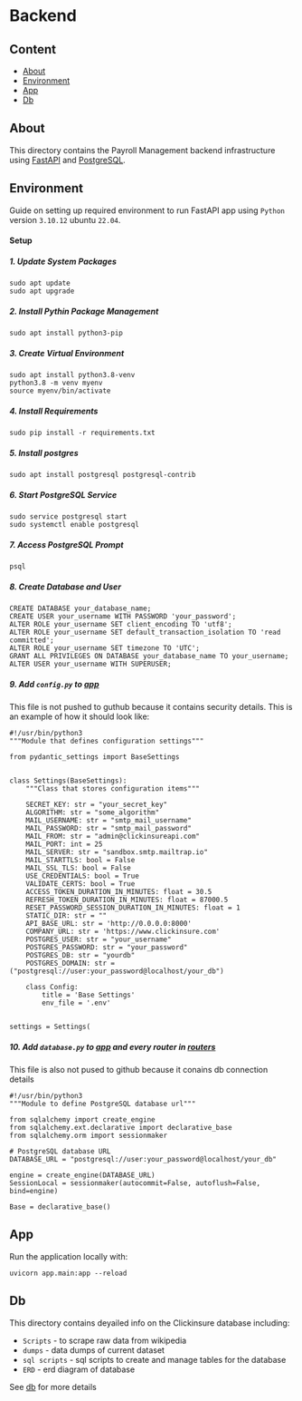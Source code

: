 # Backend

## Content

* [About](#about)
* [Environment](#environment)
* [App](#app)
* [Db](#db)

## About

This directory contains the Payroll Management backend
infrastructure using [FastAPI](https://fastapi.tiangolo.com/)
and [PostgreSQL](https://www.postgresql.org/).

## Environment

Guide on setting up required environment to run
FastAPI app using `Python` version `3.10.12` ubuntu
`22.04`.

#### Setup
##### 1. Update System Packages
```
sudo apt update
sudo apt upgrade
```
##### 2. Install Pythin Package Management
```
sudo apt install python3-pip
```
##### 3. Create Virtual Environment
```
sudo apt install python3.8-venv
python3.8 -m venv myenv
source myenv/bin/activate
```
##### 4. Install Requirements
```
sudo pip install -r requirements.txt
```
##### 5. Install postgres
```
sudo apt install postgresql postgresql-contrib
```
##### 6. Start PostgreSQL Service
```
sudo service postgresql start
sudo systemctl enable postgresql
```
##### 7. Access PostgreSQL Prompt
```
psql
```
##### 8. Create Database and User
```
CREATE DATABASE your_database_name;
CREATE USER your_username WITH PASSWORD 'your_password';
ALTER ROLE your_username SET client_encoding TO 'utf8';
ALTER ROLE your_username SET default_transaction_isolation TO 'read committed';
ALTER ROLE your_username SET timezone TO 'UTC';
GRANT ALL PRIVILEGES ON DATABASE your_database_name TO your_username;
ALTER USER your_username WITH SUPERUSER;
```
##### 9. Add `config.py` to [app](./app)
This file is not pushed to guthub because it contains
security details. This is an example of how it should look like:
```
#!/usr/bin/python3
"""Module that defines configuration settings"""

from pydantic_settings import BaseSettings


class Settings(BaseSettings):
    """Class that stores configuration items"""

    SECRET_KEY: str = "your_secret_key"
    ALGORITHM: str = "some_algorithm"
    MAIL_USERNAME: str = "smtp_mail_username"
    MAIL_PASSWORD: str = "smtp_mail_password"
    MAIL_FROM: str = "admin@clickinsureapi.com"
    MAIL_PORT: int = 25
    MAIL_SERVER: str = "sandbox.smtp.mailtrap.io"
    MAIL_STARTTLS: bool = False
    MAIL_SSL_TLS: bool = False
    USE_CREDENTIALS: bool = True
    VALIDATE_CERTS: bool = True
    ACCESS_TOKEN_DURATION_IN_MINUTES: float = 30.5
    REFRESH_TOKEN_DURATION_IN_MINUTES: float = 87000.5
    RESET_PASSWORD_SESSION_DURATION_IN_MINUTES: float = 1
    STATIC_DIR: str = ""
    API_BASE_URL: str = 'http://0.0.0.0:8000'
    COMPANY_URL: str = 'https://www.clickinsure.com'
    POSTGRES_USER: str = "your_username"
    POSTGRES_PASSWORD: str = "your_password"
    POSTGRES_DB: str = "yourdb"
    POSTGRES_DOMAIN: str = ("postgresql://user:your_password@localhost/your_db")

    class Config:
        title = 'Base Settings'
        env_file = '.env'


settings = Settings(
```
##### 10. Add `database.py` to [app](./app) and every router in [routers](./app/routers)
This file is also not pused to github because it conains db connection details
```
#!/usr/bin/python3
"""Module to define PostgreSQL database url"""

from sqlalchemy import create_engine
from sqlalchemy.ext.declarative import declarative_base
from sqlalchemy.orm import sessionmaker

# PostgreSQL database URL
DATABASE_URL = "postgresql://user:your_password@localhost/your_db"

engine = create_engine(DATABASE_URL)
SessionLocal = sessionmaker(autocommit=False, autoflush=False, bind=engine)

Base = declarative_base()
```

## App

Run the application locally with:
```
uvicorn app.main:app --reload
```

## Db

This directory contains deyailed info on the Clickinsure database including:
* `Scripts` - to scrape raw data from wikipedia
* `dumps` - data dumps of current dataset
* `sql scripts` - sql scripts to create and manage tables for the database
* `ERD` - erd diagram of database

See [db](./db) for more details

